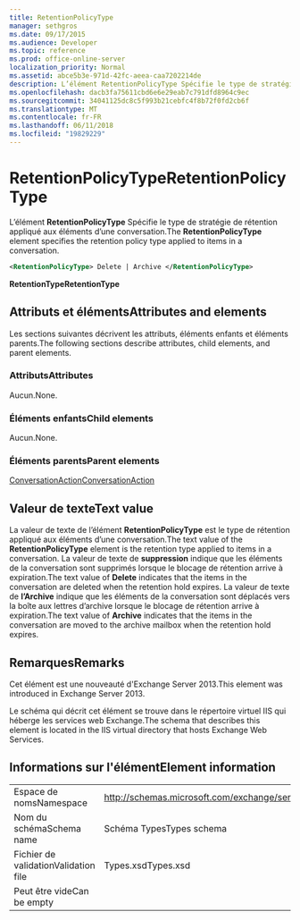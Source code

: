 ```yaml
---
title: RetentionPolicyType
manager: sethgros
ms.date: 09/17/2015
ms.audience: Developer
ms.topic: reference
ms.prod: office-online-server
localization_priority: Normal
ms.assetid: abce5b3e-971d-42fc-aeea-caa7202214de
description: L’élément RetentionPolicyType Spécifie le type de stratégie de rétention appliqué aux éléments d’une conversation.
ms.openlocfilehash: dacb3fa75611cbd6e6e29eab7c791dfd8964c9ec
ms.sourcegitcommit: 34041125dc8c5f993b21cebfc4f8b72f0fd2cb6f
ms.translationtype: MT
ms.contentlocale: fr-FR
ms.lasthandoff: 06/11/2018
ms.locfileid: "19829229"
---
```

# <a name="retentionpolicytype"></a><span data-ttu-id="c9d0d-103">RetentionPolicyType</span><span class="sxs-lookup"><span data-stu-id="c9d0d-103">RetentionPolicyType</span></span>

<span data-ttu-id="c9d0d-104">L’élément **RetentionPolicyType** Spécifie le type de stratégie de rétention appliqué aux éléments d’une conversation.</span><span class="sxs-lookup"><span data-stu-id="c9d0d-104">The **RetentionPolicyType** element specifies the retention policy type applied to items in a conversation.</span></span> 
  
```XML
<RetentionPolicyType> Delete | Archive </RetentionPolicyType>
```

 <span data-ttu-id="c9d0d-105">**RetentionType**</span><span class="sxs-lookup"><span data-stu-id="c9d0d-105">**RetentionType**</span></span>
## <a name="attributes-and-elements"></a><span data-ttu-id="c9d0d-106">Attributs et éléments</span><span class="sxs-lookup"><span data-stu-id="c9d0d-106">Attributes and elements</span></span>

<span data-ttu-id="c9d0d-107">Les sections suivantes décrivent les attributs, éléments enfants et éléments parents.</span><span class="sxs-lookup"><span data-stu-id="c9d0d-107">The following sections describe attributes, child elements, and parent elements.</span></span>
  
### <a name="attributes"></a><span data-ttu-id="c9d0d-108">Attributs</span><span class="sxs-lookup"><span data-stu-id="c9d0d-108">Attributes</span></span>

<span data-ttu-id="c9d0d-109">Aucun.</span><span class="sxs-lookup"><span data-stu-id="c9d0d-109">None.</span></span>
  
### <a name="child-elements"></a><span data-ttu-id="c9d0d-110">Éléments enfants</span><span class="sxs-lookup"><span data-stu-id="c9d0d-110">Child elements</span></span>

<span data-ttu-id="c9d0d-111">Aucun.</span><span class="sxs-lookup"><span data-stu-id="c9d0d-111">None.</span></span>
  
### <a name="parent-elements"></a><span data-ttu-id="c9d0d-112">Éléments parents</span><span class="sxs-lookup"><span data-stu-id="c9d0d-112">Parent elements</span></span>

[<span data-ttu-id="c9d0d-113">ConversationAction</span><span class="sxs-lookup"><span data-stu-id="c9d0d-113">ConversationAction</span></span>](conversationaction.md)
  
## <a name="text-value"></a><span data-ttu-id="c9d0d-114">Valeur de texte</span><span class="sxs-lookup"><span data-stu-id="c9d0d-114">Text value</span></span>

<span data-ttu-id="c9d0d-115">La valeur de texte de l’élément **RetentionPolicyType** est le type de rétention appliqué aux éléments d’une conversation.</span><span class="sxs-lookup"><span data-stu-id="c9d0d-115">The text value of the **RetentionPolicyType** element is the retention type applied to items in a conversation.</span></span> <span data-ttu-id="c9d0d-116">La valeur de texte de **suppression** indique que les éléments de la conversation sont supprimés lorsque le blocage de rétention arrive à expiration.</span><span class="sxs-lookup"><span data-stu-id="c9d0d-116">The text value of **Delete** indicates that the items in the conversation are deleted when the retention hold expires.</span></span> <span data-ttu-id="c9d0d-117">La valeur de texte de **l’Archive** indique que les éléments de la conversation sont déplacés vers la boîte aux lettres d’archive lorsque le blocage de rétention arrive à expiration.</span><span class="sxs-lookup"><span data-stu-id="c9d0d-117">The text value of **Archive** indicates that the items in the conversation are moved to the archive mailbox when the retention hold expires.</span></span> 
  
## <a name="remarks"></a><span data-ttu-id="c9d0d-118">Remarques</span><span class="sxs-lookup"><span data-stu-id="c9d0d-118">Remarks</span></span>

<span data-ttu-id="c9d0d-119">Cet élément est une nouveauté d'Exchange Server 2013.</span><span class="sxs-lookup"><span data-stu-id="c9d0d-119">This element was introduced in Exchange Server 2013.</span></span>
  
<span data-ttu-id="c9d0d-120">Le schéma qui décrit cet élément se trouve dans le répertoire virtuel IIS qui héberge les services web Exchange.</span><span class="sxs-lookup"><span data-stu-id="c9d0d-120">The schema that describes this element is located in the IIS virtual directory that hosts Exchange Web Services.</span></span>
  
## <a name="element-information"></a><span data-ttu-id="c9d0d-121">Informations sur l'élément</span><span class="sxs-lookup"><span data-stu-id="c9d0d-121">Element information</span></span>

|||
|:-----|:-----|
|<span data-ttu-id="c9d0d-122">Espace de noms</span><span class="sxs-lookup"><span data-stu-id="c9d0d-122">Namespace</span></span>  <br/> |http://schemas.microsoft.com/exchange/services/2006/types  <br/> |
|<span data-ttu-id="c9d0d-123">Nom du schéma</span><span class="sxs-lookup"><span data-stu-id="c9d0d-123">Schema name</span></span>  <br/> |<span data-ttu-id="c9d0d-124">Schéma Types</span><span class="sxs-lookup"><span data-stu-id="c9d0d-124">Types schema</span></span>  <br/> |
|<span data-ttu-id="c9d0d-125">Fichier de validation</span><span class="sxs-lookup"><span data-stu-id="c9d0d-125">Validation file</span></span>  <br/> |<span data-ttu-id="c9d0d-126">Types.xsd</span><span class="sxs-lookup"><span data-stu-id="c9d0d-126">Types.xsd</span></span>  <br/> |
|<span data-ttu-id="c9d0d-127">Peut être vide</span><span class="sxs-lookup"><span data-stu-id="c9d0d-127">Can be empty</span></span>  <br/> ||
   

